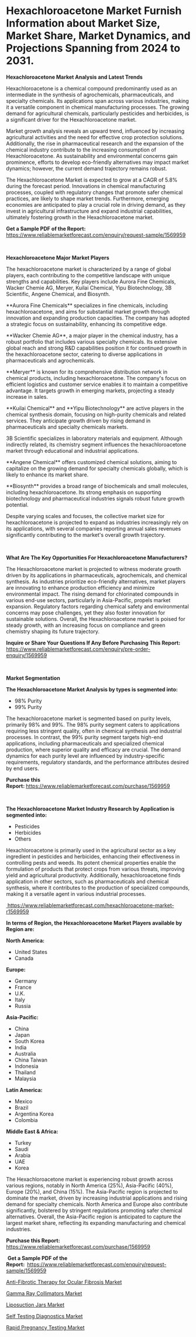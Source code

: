 <p><h1>Hexachloroacetone Market Furnish Information about Market Size, Market Share, Market Dynamics, and Projections Spanning from 2024 to 2031.</h1></p><p><strong>Hexachloroacetone Market Analysis and Latest Trends</strong></p>
<p><p>Hexachloroacetone is a chemical compound predominantly used as an intermediate in the synthesis of agrochemicals, pharmaceuticals, and specialty chemicals. Its applications span across various industries, making it a versatile component in chemical manufacturing processes. The growing demand for agricultural chemicals, particularly pesticides and herbicides, is a significant driver for the Hexachloroacetone market.</p><p>Market growth analysis reveals an upward trend, influenced by increasing agricultural activities and the need for effective crop protection solutions. Additionally, the rise in pharmaceutical research and the expansion of the chemical industry contribute to the increasing consumption of Hexachloroacetone. As sustainability and environmental concerns gain prominence, efforts to develop eco-friendly alternatives may impact market dynamics; however, the current demand trajectory remains robust.</p><p>The Hexachloroacetone Market is expected to grow at a CAGR of 5.8% during the forecast period. Innovations in chemical manufacturing processes, coupled with regulatory changes that promote safer chemical practices, are likely to shape market trends. Furthermore, emerging economies are anticipated to play a crucial role in driving demand, as they invest in agricultural infrastructure and expand industrial capabilities, ultimately fostering growth in the Hexachloroacetone market.</p></p>
<p><strong>Get a Sample PDF of the Report:&nbsp;</strong> <a href="https://www.reliablemarketforecast.com/enquiry/request-sample/1569959?utm_campaign=1722&utm_medium=2&utm_source=Github&utm_content=ia&utm_term=14102024&utm_id=hexachloroacetone">https://www.reliablemarketforecast.com/enquiry/request-sample/1569959</a></p>
<p>&nbsp;</p>
<p><strong>Hexachloroacetone Major Market Players</strong></p>
<p><p>The hexachloroacetone market is characterized by a range of global players, each contributing to the competitive landscape with unique strengths and capabilities. Key players include Aurora Fine Chemicals, Wacker Chemie AG, Meryer, Kuilai Chemical, Yipu Biotechnology, 3B Scientific, Angene Chemical, and Biosynth.</p><p>**Aurora Fine Chemicals** specializes in fine chemicals, including hexachloroacetone, and aims for substantial market growth through innovation and expanding production capacities. The company has adopted a strategic focus on sustainability, enhancing its competitive edge.</p><p>**Wacker Chemie AG**, a major player in the chemical industry, has a robust portfolio that includes various specialty chemicals. Its extensive global reach and strong R&D capabilities position it for continued growth in the hexachloroacetone sector, catering to diverse applications in pharmaceuticals and agrochemicals.</p><p>**Meryer** is known for its comprehensive distribution network in chemical products, including hexachloroacetone. The company's focus on efficient logistics and customer service enables it to maintain a competitive advantage. It targets growth in emerging markets, projecting a steady increase in sales.</p><p>**Kuilai Chemical** and **Yipu Biotechnology** are active players in the chemical synthesis domain, focusing on high-purity chemicals and related services. They anticipate growth driven by rising demand in pharmaceuticals and specialty chemicals markets.</p><p>3B Scientific specializes in laboratory materials and equipment. Although indirectly related, its chemistry segment influences the hexachloroacetone market through educational and industrial applications.</p><p>**Angene Chemical** offers customized chemical solutions, aiming to capitalize on the growing demand for specialty chemicals globally, which is likely to enhance its market share.</p><p>**Biosynth** provides a broad range of biochemicals and small molecules, including hexachloroacetone. Its strong emphasis on supporting biotechnology and pharmaceutical industries signals robust future growth potential.</p><p>Despite varying scales and focuses, the collective market size for hexachloroacetone is projected to expand as industries increasingly rely on its applications, with several companies reporting annual sales revenues significantly contributing to the market's overall growth trajectory.</p></p>
<p>&nbsp;</p>
<p><strong>What Are The Key Opportunities For Hexachloroacetone Manufacturers?</strong></p>
<p><p>The Hexachloroacetone market is projected to witness moderate growth driven by its applications in pharmaceuticals, agrochemicals, and chemical synthesis. As industries prioritize eco-friendly alternatives, market players are innovating to enhance production efficiency and minimize environmental impact. The rising demand for chlorinated compounds in various end-use sectors, particularly in Asia-Pacific, propels market expansion. Regulatory factors regarding chemical safety and environmental concerns may pose challenges, yet they also foster innovation for sustainable solutions. Overall, the Hexachloroacetone market is poised for steady growth, with an increasing focus on compliance and green chemistry shaping its future trajectory.</p></p>
<p><strong>Inquire or Share Your Questions If Any Before Purchasing This Report:</strong> <a href="https://www.reliablemarketforecast.com/enquiry/pre-order-enquiry/1569959?utm_campaign=1722&utm_medium=2&utm_source=Github&utm_content=ia&utm_term=14102024&utm_id=hexachloroacetone">https://www.reliablemarketforecast.com/enquiry/pre-order-enquiry/1569959</a></p>
<p>&nbsp;</p>
<p><strong>Market Segmentation</strong></p>
<p><strong>The Hexachloroacetone Market Analysis by types is segmented into:</strong></p>
<p><ul><li>98% Purity</li><li>99% Purity</li></ul></p>
<p><p>The hexachloroacetone market is segmented based on purity levels, primarily 98% and 99%. The 98% purity segment caters to applications requiring less stringent quality, often in chemical synthesis and industrial processes. In contrast, the 99% purity segment targets high-end applications, including pharmaceuticals and specialized chemical production, where superior quality and efficacy are crucial. The demand dynamics for each purity level are influenced by industry-specific requirements, regulatory standards, and the performance attributes desired by end users.</p></p>
<p><strong>Purchase this Report:&nbsp;</strong><a href="https://www.reliablemarketforecast.com/purchase/1569959?utm_campaign=1722&utm_medium=2&utm_source=Github&utm_content=ia&utm_term=14102024&utm_id=hexachloroacetone">https://www.reliablemarketforecast.com/purchase/1569959</a></p>
<p>&nbsp;</p>
<p><strong>The Hexachloroacetone Market Industry Research by Application is segmented into:</strong></p>
<p><ul><li>Pesticides</li><li>Herbicides</li><li>Others</li></ul></p>
<p><p>Hexachloroacetone is primarily used in the agricultural sector as a key ingredient in pesticides and herbicides, enhancing their effectiveness in controlling pests and weeds. Its potent chemical properties enable the formulation of products that protect crops from various threats, improving yield and agricultural productivity. Additionally, hexachloroacetone finds application in other sectors, such as pharmaceuticals and chemical synthesis, where it contributes to the production of specialized compounds, making it a versatile agent in various industrial processes.</p></p>
<p><a href="https://www.reliablemarketforecast.com/hexachloroacetone-market-r1569959?utm_campaign=1722&utm_medium=2&utm_source=Github&utm_content=ia&utm_term=14102024&utm_id=hexachloroacetone">&nbsp;https://www.reliablemarketforecast.com/hexachloroacetone-market-r1569959</a></p>
<p><strong>In terms of Region, the Hexachloroacetone Market Players available by Region are:</strong></p>
<p>
    <p> <strong> North America: </strong>
        <ul>
            <li>United States</li>
            <li>Canada</li>
        </ul>
        </p> 
    <p> <strong> Europe: </strong>
        <ul>
            <li>Germany</li>
            <li>France</li>
            <li>U.K.</li>
            <li>Italy</li>
            <li>Russia</li>
        </ul>
        </p> 
    <p> <strong> Asia-Pacific: </strong>
        <ul>
            <li>China</li>
            <li>Japan</li>
            <li>South Korea</li>
            <li>India</li>
            <li>Australia</li>
            <li>China Taiwan</li>
            <li>Indonesia</li>
            <li>Thailand</li>
            <li>Malaysia</li>
        </ul>
        </p> 
    <p> <strong> Latin America: </strong>
        <ul>
            <li>Mexico</li>
            <li>Brazil</li>
            <li>Argentina Korea</li>
            <li>Colombia</li>
        </ul>
        </p> 
    <p> <strong> Middle East & Africa: </strong>
        <ul>
            <li>Turkey</li>
            <li>Saudi</li>
            <li>Arabia</li>
            <li>UAE</li>
            <li>Korea</li>
        </ul>
    </p>
    </p>
<p><p>The Hexachloroacetone market is experiencing robust growth across various regions, notably in North America (25%), Asia-Pacific (40%), Europe (20%), and China (15%). The Asia-Pacific region is projected to dominate the market, driven by increasing industrial applications and rising demand for specialty chemicals. North America and Europe also contribute significantly, bolstered by stringent regulations promoting safer chemical alternatives. Overall, the Asia-Pacific region is anticipated to capture the largest market share, reflecting its expanding manufacturing and chemical industries.</p></p>
<p><strong>Purchase this Report: </strong><a href="https://www.reliablemarketforecast.com/purchase/1569959?utm_campaign=1722&utm_medium=2&utm_source=Github&utm_content=ia&utm_term=14102024&utm_id=hexachloroacetone">https://www.reliablemarketforecast.com/purchase/1569959</a></p>
<p>&nbsp;<strong>Get a Sample PDF of the Report:&nbsp;&nbsp;</strong><a href="https://www.reliablemarketforecast.com/enquiry/request-sample/1569959?utm_campaign=1722&utm_medium=2&utm_source=Github&utm_content=ia&utm_term=14102024&utm_id=hexachloroacetone">https://www.reliablemarketforecast.com/enquiry/request-sample/1569959</a></p>
<p><strong></strong></p>
<p><p><a href="https://www.linkedin.com/pulse/evolution-anti-fibrotic-therapy-ocular-fibrosis-market-mwdne?trk=public_post_embed_feed-article-content&utm_campaign=1722&utm_medium=2&utm_source=Github&utm_content=ia&utm_term=14102024&utm_id=hexachloroacetone">Anti-Fibrotic Therapy for Ocular Fibrosis Market</a></p><p><a href="https://www.linkedin.com/pulse/gamma-ray-collimators-market-global-insights-regional-analysis-gpibe?trk=public_post_embed_feed-article-content&utm_campaign=1722&utm_medium=2&utm_source=Github&utm_content=ia&utm_term=14102024&utm_id=hexachloroacetone">Gamma Ray Collimators Market</a></p><p><a href="https://www.linkedin.com/pulse/liposuction-jars-market-size-share-competitive-landscape-xwwte?trk=public_post_embed_feed-article-content&utm_campaign=1722&utm_medium=2&utm_source=Github&utm_content=ia&utm_term=14102024&utm_id=hexachloroacetone">Liposuction Jars Market</a></p><p><a href="https://www.linkedin.com/pulse/in-depth-self-testing-diagnostics-market-review-size-share-767re?trk=public_post_embed_feed-article-content&utm_campaign=1722&utm_medium=2&utm_source=Github&utm_content=ia&utm_term=14102024&utm_id=hexachloroacetone">Self Testing Diagnostics Market</a></p><p><a href="https://www.linkedin.com/pulse/exploring-rapid-pregnancy-testing-market-dynamics-2syae?trk=public_post_embed_feed-article-content&utm_campaign=1722&utm_medium=2&utm_source=Github&utm_content=ia&utm_term=14102024&utm_id=hexachloroacetone">Rapid Pregnancy Testing Market</a></p></p>